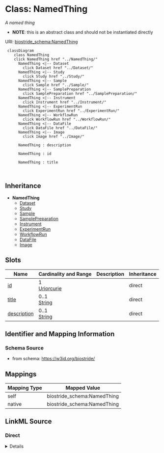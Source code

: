 

# Class: NamedThing 


_A named thing_




* __NOTE__: this is an abstract class and should not be instantiated directly


URI: [biostride_schema:NamedThing](https://w3id.org/biostride/schema/NamedThing)





```mermaid
 classDiagram
    class NamedThing
    click NamedThing href "../NamedThing/"
      NamedThing <|-- Dataset
        click Dataset href "../Dataset/"
      NamedThing <|-- Study
        click Study href "../Study/"
      NamedThing <|-- Sample
        click Sample href "../Sample/"
      NamedThing <|-- SamplePreparation
        click SamplePreparation href "../SamplePreparation/"
      NamedThing <|-- Instrument
        click Instrument href "../Instrument/"
      NamedThing <|-- ExperimentRun
        click ExperimentRun href "../ExperimentRun/"
      NamedThing <|-- WorkflowRun
        click WorkflowRun href "../WorkflowRun/"
      NamedThing <|-- DataFile
        click DataFile href "../DataFile/"
      NamedThing <|-- Image
        click Image href "../Image/"
      
      NamedThing : description
        
      NamedThing : id
        
      NamedThing : title
        
      
```





## Inheritance
* **NamedThing**
    * [Dataset](Dataset.md)
    * [Study](Study.md)
    * [Sample](Sample.md)
    * [SamplePreparation](SamplePreparation.md)
    * [Instrument](Instrument.md)
    * [ExperimentRun](ExperimentRun.md)
    * [WorkflowRun](WorkflowRun.md)
    * [DataFile](DataFile.md)
    * [Image](Image.md)



## Slots

| Name | Cardinality and Range | Description | Inheritance |
| ---  | --- | --- | --- |
| [id](id.md) | 1 <br/> [Uriorcurie](Uriorcurie.md) |  | direct |
| [title](title.md) | 0..1 <br/> [String](String.md) |  | direct |
| [description](description.md) | 0..1 <br/> [String](String.md) |  | direct |










## Identifier and Mapping Information






### Schema Source


* from schema: https://w3id.org/biostride/




## Mappings

| Mapping Type | Mapped Value |
| ---  | ---  |
| self | biostride_schema:NamedThing |
| native | biostride_schema:NamedThing |






## LinkML Source

<!-- TODO: investigate https://stackoverflow.com/questions/37606292/how-to-create-tabbed-code-blocks-in-mkdocs-or-sphinx -->

### Direct

<details>
```yaml
name: NamedThing
description: A named thing
from_schema: https://w3id.org/biostride/
abstract: true
attributes:
  id:
    name: id
    from_schema: https://w3id.org/biostride/
    rank: 1000
    identifier: true
    domain_of:
    - NamedThing
    - OntologyTerm
    range: uriorcurie
    required: true
  title:
    name: title
    from_schema: https://w3id.org/biostride/
    rank: 1000
    slot_uri: dcterms:title
    domain_of:
    - NamedThing
  description:
    name: description
    from_schema: https://w3id.org/biostride/
    rank: 1000
    domain_of:
    - NamedThing
    range: string

```
</details>

### Induced

<details>
```yaml
name: NamedThing
description: A named thing
from_schema: https://w3id.org/biostride/
abstract: true
attributes:
  id:
    name: id
    from_schema: https://w3id.org/biostride/
    rank: 1000
    identifier: true
    alias: id
    owner: NamedThing
    domain_of:
    - NamedThing
    - OntologyTerm
    range: uriorcurie
  title:
    name: title
    from_schema: https://w3id.org/biostride/
    rank: 1000
    slot_uri: dcterms:title
    alias: title
    owner: NamedThing
    domain_of:
    - NamedThing
    range: string
  description:
    name: description
    from_schema: https://w3id.org/biostride/
    rank: 1000
    alias: description
    owner: NamedThing
    domain_of:
    - NamedThing
    range: string

```
</details>